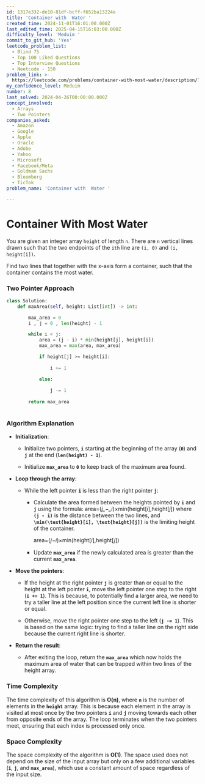 ```yaml
---
id: 1317e332-de10-81df-bcff-f652ba13224e
title: 'Container with  Water '
created_time: 2024-11-01T16:01:00.000Z
last_edited_time: 2025-04-15T16:03:00.000Z
difficulty_level: 'Meduim '
commit_to_git_hub: 'Yes'
leetcode_problem_list:
  - Blind 75
  - Top 100 Liked Questions
  - Top Interview Questions
  - Neetcode - 150
problem_link: >-
  https://leetcode.com/problems/container-with-most-water/description/?source=submission-noac
my_confidence_level: Meduim
number: 8
last_solved: 2024-04-26T00:00:00.000Z
concept_involved:
  - Arrays
  - Two Pointers
companies_asked:
  - Amazon
  - Google
  - Apple
  - Oracle
  - Adobe
  - Yahoo
  - Microsoft
  - Facebook/Meta
  - Goldman Sachs
  - Bloomberg
  - TicTok
problem_name: 'Container with  Water '

---
```


# Container With Most Water

You are given an integer array `height` of length `n`. There are `n` vertical lines drawn such that the two endpoints of the `ith` line are `(i, 0)` and `(i, height[i])`.

Find two lines that together with the x-axis form a container, such that the container contains the most water.

### Two Pointer Approach

```python
class Solution:
    def maxArea(self, height: List[int]) -> int:

        max_area = 0 
        i , j = 0 , len(height) - 1

        while i < j: 
            area = (j - i) * min(height[j], height[i])
            max_area = max(area, max_area)

            if height[j] >= height[i]: 
                
                i += 1 

            else: 
                
                j -= 1
    
        return max_area 
        
```

### **Algorithm Explanation**

*   **Initialization**:

    *   Initialize two pointers, **`i`** starting at the beginning of the array (**`0`**) and **`j`** at the end (**`len(height) - 1`**).

    *   Initialize **`max_area`** to **`0`** to keep track of the maximum area found.

*   **Loop through the array**:

    *   While the left pointer **`i`** is less than the right pointer **`j`**:

        *   Calculate the area formed between the heights pointed by **`i`** and **`j`** using the formula:
            area=(*j\_−\_i*)×min(height\[*i*],height\[*j*])
            where **`(j - i)`** is the distance between the two lines, and **`\min(\text{height}[i], \text{height}[j])`** is the limiting height of the container.

            area=(𝑗−𝑖)×min⁡(height\[𝑖],height\[𝑗])

        *   Update **`max_area`** if the newly calculated area is greater than the current **`max_area`**.

*   **Move the pointers**:

    *   If the height at the right pointer **`j`** is greater than or equal to the height at the left pointer **`i`**, move the left pointer one step to the right (**`i += 1`**). This is because, to potentially find a larger area, we need to try a taller line at the left position since the current left line is shorter or equal.

    *   Otherwise, move the right pointer one step to the left (**`j -= 1`**). This is based on the same logic: trying to find a taller line on the right side because the current right line is shorter.

*   **Return the result**:

    *   After exiting the loop, return the **`max_area`** which now holds the maximum area of water that can be trapped within two lines of the height array.

### **Time Complexity**

The time complexity of this algorithm is **O(n)**, where **`n`** is the number of elements in the **`height`** array. This is because each element in the array is visited at most once by the two pointers **`i`** and **`j`** moving towards each other from opposite ends of the array. The loop terminates when the two pointers meet, ensuring that each index is processed only once.

### **Space Complexity**

The space complexity of the algorithm is **O(1)**. The space used does not depend on the size of the input array but only on a few additional variables (**`i`**, **`j`**, and **`max_area`**), which use a constant amount of space regardless of the input size.

